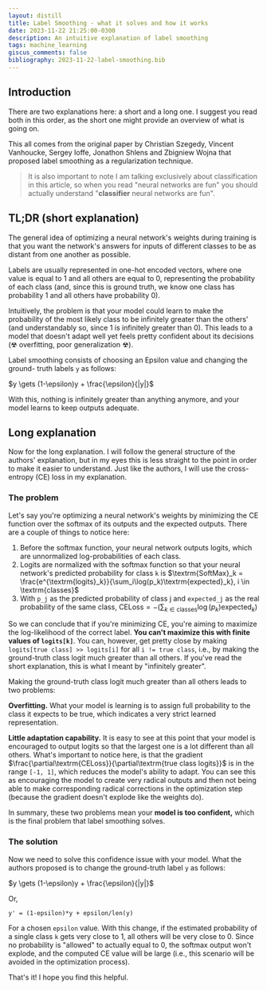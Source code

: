 ```yaml
---
layout: distill
title: Label Smoothing - what it solves and how it works
date: 2023-11-22 21:25:00-0300
description: An intuitive explanation of label smoothing
tags: machine_learning
giscus_comments: false
bibliography: 2023-11-22-label-smoothing.bib
---
```


## Introduction
There are two explanations here: a short and a long one. I suggest you read
both in this order, as the short one might provide an overview of what is
going on.

This all comes from the original paper by Christian Szegedy, Vincent Vanhoucke,
Sergey Ioffe, Jonathon Shlens and Zbigniew Wojna that proposed label smoothing
as a regularization technique<d-cite key="resnet"></d-cite>.

> It is also important to note I am talking exclusively about classification
> in this article, so when you read "neural networks are fun" you should
> actually understand "**classifier** neural networks are fun".

## TL;DR (short explanation)
The general idea of optimizing a neural network's weights during training is
that you want the network's answers for inputs of different classes to be as
distant from one another as possible.

Labels are usually represented in one-hot encoded vectors, where
one value is equal to 1 and all others are equal to 0, representing the
probability of each class (and, since this is ground truth, we know one class
has probability 1 and all others have probability 0).

Intuitively, the problem is that your model could learn to make the
probability of the most likely class to be infinitely greater than the others'
(and understandably so, since 1 is infinitely greater than 0). This leads to
a model that doesn't adapt well yet feels pretty confident about its decisions
(☢ overfitting, poor generalization ☢).

Label smoothing consists of choosing an Epsilon value and changing the ground-
truth labels `y` as follows:

$y \gets (1-\epsilon)y + \frac{\epsilon}{|y|}$

With this, nothing is infinitely greater than anything anymore, and your model
learns to keep outputs adequate.

## Long explanation
Now for the long explanation. I will follow the general structure of the
authors' explanation<d-cite key="resnet"></d-cite>, but in my
eyes this is less straight to the point in order to make it easier to
understand. Just like the authors, I will use the cross-entropy (CE)
  loss in my explanation.

### The problem
Let's say you're optimizing a neural network's weights by minimizing the CE
function over the softmax of its outputs and the expected outputs. There are
a couple of things to notice here:

1. Before the softmax function, your neural network outputs logits, which are
   unnormalized log-probabilities of each class.
2. Logits are normalized with the softmax function so that your neural
   network's predicted probability for class `k` is $\textrm{SoftMax}_k = \frac{e^{\textrm{logits}_k}}{\sum_i\log(p_k)\textrm{expected}_k}, i \in \textrm{classes}$
3. With `p_j` as the predicted probability of class j and `expected_j` as
   the real probability of the same class, $\textrm{CELoss} = -(\sum_{k\in\textrm{classes}}\log(p_k)\textrm{expected}_k )$

So we can conclude that if you're minimizing CE, you're aiming to maximize the
log-likelihood of the correct label. **You can't maximize this with
finite values of `logits[k]`**. You can, however, get pretty close by making
`logits[true class] >> logits[i]` for all `i != true class`, i.e., by making
the ground-truth class logit much greater than all others. If you've read the
short explanation, this is what I meant by "infinitely greater".

Making the ground-truth class logit much greater than all others leads to two
problems:

**Overfitting.** What your model is learning is to assign full probability to
the class it expects to be true, which indicates a very strict learned
representation.

**Little adaptation capability.** It is easy to see at this point that your
model is encouraged to output logits so that the largest one is a lot different
than all others. What's important to notice here, is that the gradient
$\frac{\partial\textrm{CELoss}}{\partial\textrm{true class logits}}$ is in the range `[-1, 1]`, which
reduces the model's ability to adapt. You can see this as encouraging the model
to create very radical outputs and then not being able to make corresponding
radical corrections in the optimization step (because the gradient doesn't
explode like the weights do).

In summary, these two problems mean your **model is too confident,** which is
the final problem that label smoothing solves.

### The solution
Now we need to solve this confidence issue with your model. What the
authors<d-cite key="resnet"></d-cite> proposed is to change
the ground-truth label `y` as follows:

$y \gets (1-\epsilon)y + \frac{\epsilon}{|y|}$

Or,

```
y' = (1-epsilon)*y + epsilon/len(y)
```

For a chosen `epsilon` value. With this change, if the estimated probability
of a single class `k` gets very close to 1, all others will be very close to 0.
Since no probability is "allowed" to actually equal to 0, the softmax output
won't explode, and the computed CE value will be large (i.e., this scenario
will be avoided in the optimization process).

That's it! I hope you find this helpful.
